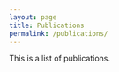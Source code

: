 ```yaml
---
layout: page
title: Publications
permalink: /publications/
---
```


This is a list of publications.
